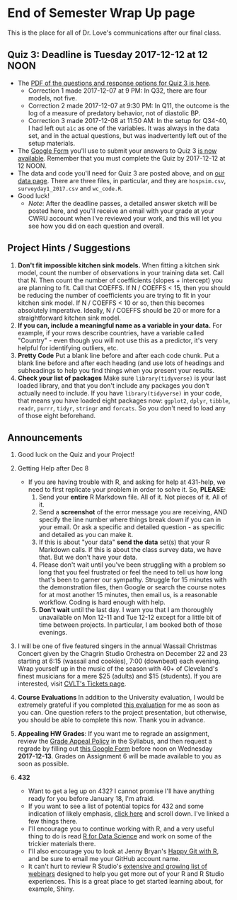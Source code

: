 # End of Semester Wrap Up page

This is the place for all of Dr. Love's communications after our final class.

## Quiz 3: Deadline is Tuesday 2017-12-12 at 12 NOON

- The [PDF of the questions and response options for Quiz 3 is here](https://github.com/THOMASELOVE/431slides/blob/master/wrapup/431-quiz3-2017.pdf).
    - Correction 1 made 2017-12-07 at 9 PM: In Q32, there are four models, not five.
    - Correction 2 made 2017-12-07 at 9:30 PM: In Q11, the outcome is the log of a measure of predatory behavior, not of diastolic BP.
    - Correction 3 made 2017-12-08 at 11:50 AM: In the setup for Q34-40, I had left out `a1c` as one of the variables. It was always in the data set, and in the actual questions, but was inadvertently left out of the setup materials.
- The [Google Form](https://goo.gl/forms/yj5YuBusGF7hVvnx1) you'll use to submit your answers to Quiz 3 [is now available](https://goo.gl/forms/yj5YuBusGF7hVvnx1). Remember that you must complete the Quiz by 2017-12-12 at 12 NOON.
- The data and code you'll need for Quiz 3 are posted above, and on [our data page](https://github.com/thomaselove/431data). There are three files, in particular, and they are `hospsim.csv`, `surveyday1_2017.csv` and `wc_code.R`.
- Good luck! 
    - *Note*: After the deadline passes, a detailed answer sketch will be posted here, and you'll receive an email with your grade at your CWRU account when I've reviewed your work, and this will let you see how you did on each question and overall.

## Project Hints / Suggestions

1. **Don't fit impossible kitchen sink models.** When fitting a kitchen sink model, count the number of observations in your training data set. Call that N. Then count the number of coefficients (slopes + intercept) you are planning to fit. Call that COEFFS. If N / COEFFS < 15, then you should be reducing the number of coefficients you are trying to fit in your kitchen sink model. If N / COEFFS < 10 or so, then this becomes absolutely imperative. Ideally, N / COEFFS should be 20 or more for a straightforward kitchen sink model.
2. **If you can, include a meaningful name as a variable in your data.** For example, if your rows describe countries, have a variable called "Country" - even though you will not use this as a predictor, it's very helpful for identifying outliers, etc.
3. **Pretty Code** Put a blank line before and after each code chunk. Put a blank line before and after each heading (and use lots of headings and subheadings to help you find things when you present your results.
4. **Check your list of packages** Make sure `library(tidyverse)` is your last loaded library, and that you don't include any packages you don't actually need to include. If you have `library(tidyverse)` in your code, that means you have loaded eight packages now: `ggplot2`, `dplyr`, `tibble`, `readr`, `purrr`, `tidyr`, `stringr` and `forcats`. So you don't need to load any of those eight beforehand.

## Announcements

1. Good luck on the Quiz and your Project!

2. Getting Help after Dec 8
    - If you are having trouble with R, and asking for help at 431-help, we need to first replicate your problem in order to solve it. So, **PLEASE**:
        1. Send your **entire** R Markdown file. All of it. Not pieces of it. All of it.
        2. Send a **screenshot** of the error message you are receiving, AND specify the line number where things break down if you can in your email. Or ask a specific and detailed question - as specific and detailed as you can make it.
        3. If this is about "your data" **send the data** set(s) that your R Markdown calls. If this is about the class survey data, we have that. But we don't have your data.
        4. Please don't wait until you've been struggling with a problem so long that you feel frustrated or feel the need to tell us how long that's been to garner our sympathy. Struggle for 15 minutes with the demonstration files, then Google or search the course notes for at most another 15 minutes, then email us, is a reasonable workflow. Coding is hard enough with help.
        5. **Don't wait** until the last day. I warn you that I am thoroughly unavailable on Mon 12-11 and Tue 12-12 except for a little bit of time between projects. In particular, I am booked both of those evenings.

3. I will be one of five featured singers in the annual Wassail Christmas Concert given by the Chagrin Studio Orchestra on December 22 and 23 starting at 6:15 (wassail and cookies), 7:00 (downbeat) each evening. Wrap yourself up in the music of the season with 40+ of Cleveland's finest musicians for a mere $25 (adults) and $15 (students). If you are interested, visit [CVLT's Tickets page](https://app.arts-people.com/index.php?show=81251). 

4. **Course Evaluations** In addition to the University evaluation, I would be extremely grateful if you completed [this evaluation](https://goo.gl/forms/DD2hL8g6GOHxCzwc2) for me as soon as you can. One question refers to the project presentation, but otherwise, you should be able to complete this now. Thank you in advance.

5. **Appealing HW Grades**: If you want me to regrade an assignment, review the [Grade Appeal Policy](https://thomaselove.github.io/431syllabus/general-course-policies.html#grade-appeal-policy---wait-until-december) in the Syllabus, and then request a regrade by filling out [this Google Form](https://goo.gl/forms/v5zBIuGnrLkbiuXU2) before noon on Wednesday **2017-12-13**. Grades on Assignment 6 will be made available to you as soon as possible.

6. **432** 
    - Want to get a leg up on 432? I cannot promise I'll have anything ready for you before January 18, I'm afraid. 
    - If you want to see a list of potential topics for 432 and some indication of likely emphasis, [click here](https://github.com/THOMASELOVE/431slides/blob/master/class_27/taskafter26.md) and scroll down. I've linked a few things there.
    - I'll encourage you to continue working with R, and a very useful thing to do is read [R for Data Science](http://r4ds.had.co.nz/) and work on some of the trickier materials there.
    - I'll also encourage you to look at Jenny Bryan's [Happy Git with R](http://happygitwithr.com/), and be sure to email me your GitHub account name.
    - It can't hurt to review R Studio's [extensive and growing list of webinars](https://www.rstudio.com/resources/webinars/) designed to help you get more out of your R and R Studio experiences. This is a great place to get started learning about, for example, Shiny.
